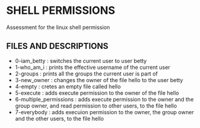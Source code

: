 # SHELL PERMISSIONS
Assessment for the linux shell permission

## FILES AND DESCRIPTIONS
- 0-iam_betty : switches the current user to user betty
- 1-who_am_i : prints the effective username of the current user
- 2-groups : prints all the groups the current user is part of
- 3-new_owner : changes the owner of the file hello to the user betty
- 4-empty : cretes an empty file called hello
- 5-execute : adds execute permission to the owner of the file hello
- 6-multiple_permissions : adds execute permission to the owner and the group owner, and read permission to other users, to the file hello
- 7-everybody : adds execuion permission to the owner, the group owner and the other users, to the file hello
